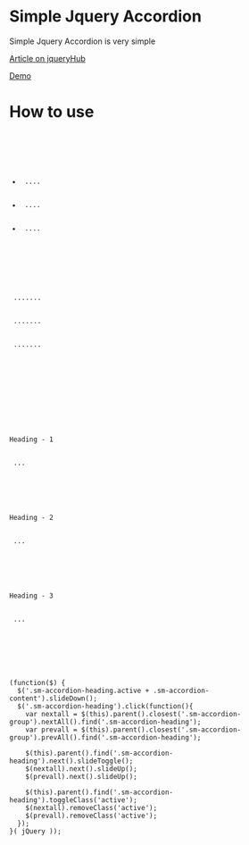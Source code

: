 Simple Jquery Accordion
=================================

Simple Jquery Accordion is very simple

[Article on jqueryHub](#)

[Demo](#)


How to use
==========

<pre>
<code>
<div id="demoTab">          
    <ul class="resp-tabs-list">
        <li> .... </li>
        <li> .... </li>
        <li> .... </li>
    </ul>

    <div class="resp-tabs-container">                                                        
        <div> ....... </div>
        <div> ....... </div>
        <div> ....... </div>
    </div>
</div>
</code>
</pre>    


<pre>
<code>
<div class="sm-accordion">
  <div class="sm-accordion-group">
    <div class="sm-accordion-heading">Heading - 1</div>
    <div class="sm-accordion-content"> ... </div>
  </div>
  <div class="sm-accordion-group">
    <div class="sm-accordion-heading">Heading - 2</div>
    <div class="sm-accordion-content"> ... </div>
  </div>
  <div class="sm-accordion-group">
    <div class="sm-accordion-heading">Heading - 3</div>
    <div class="sm-accordion-content"> ... </div>
  </div>
</div>
</code>
</pre>    


<pre>
<code>
(function($) {
  $('.sm-accordion-heading.active + .sm-accordion-content').slideDown();
  $('.sm-accordion-heading').click(function(){
    var nextall = $(this).parent().closest('.sm-accordion-group').nextAll().find('.sm-accordion-heading');
    var prevall = $(this).parent().closest('.sm-accordion-group').prevAll().find('.sm-accordion-heading');

    $(this).parent().find('.sm-accordion-heading').next().slideToggle();
    $(nextall).next().slideUp();
    $(prevall).next().slideUp();

    $(this).parent().find('.sm-accordion-heading').toggleClass('active');
    $(nextall).removeClass('active');
    $(prevall).removeClass('active');
  });
}( jQuery ));
</code>
</pre>    
